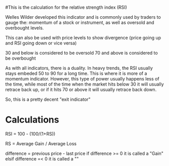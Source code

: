 #This is the calculation for the relative strength index (RSI)

Welles Wilder developed this indicator and is commonly used by traders to 
gauge the: momentum of a stock or instrument, as well as oversold and overbought
levels.  

This can also be used with price levels to show divergence (price going up and
RSI going down or vice versa)

30 and below is considered to be oversold
70 and above is considered to be overbought

As with all indicators, there is a duality.  In heavy trends, the RSI usually 
stays embeded 50 to 90 for a long time.  This is where it is more of a momentum
indicator.
However, this type of power usually happens less of the time, while most of the
time when the  market hits below 30 it will usually retrace back up, or if it
hits 70 or above it will usually retrace back down.

So, this is a pretty decent "exit indicator"

Calculations
===================
RSI = 100 - (100/(1+RS))

RS = Average Gain / Average Loss

difference = previous price - last price
	if difference >= 0
	it is called a "Gain"
	elsif difference =< 0
	it is called a ""

